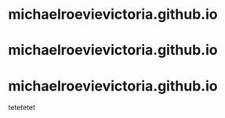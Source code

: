 # michaelroevievictoria.github.io
# michaelroevievictoria.github.io
# michaelroevievictoria.github.io
tetetetet